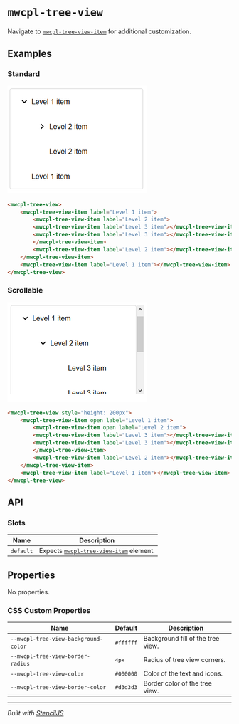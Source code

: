 # `mwcpl-tree-view`

Navigate to [`mwcpl-tree-view-item`](https://github.com/zanozbot/mwcpl/tree/master/src/components/mwcpl-tree-view-item) for additional customization.

## Examples

### Standard

![](images/standard.png)

```html
<mwcpl-tree-view>
    <mwcpl-tree-view-item label="Level 1 item">
        <mwcpl-tree-view-item label="Level 2 item">
        <mwcpl-tree-view-item label="Level 3 item"></mwcpl-tree-view-item>
        <mwcpl-tree-view-item label="Level 3 item"></mwcpl-tree-view-item>
        </mwcpl-tree-view-item>
        <mwcpl-tree-view-item label="Level 2 item"></mwcpl-tree-view-item>
    </mwcpl-tree-view-item>
    <mwcpl-tree-view-item label="Level 1 item"></mwcpl-tree-view-item>
</mwcpl-tree-view>
```

### Scrollable

![](images/scrollable.png)

```html
<mwcpl-tree-view style="height: 200px">
    <mwcpl-tree-view-item open label="Level 1 item">
        <mwcpl-tree-view-item open label="Level 2 item">
        <mwcpl-tree-view-item label="Level 3 item"></mwcpl-tree-view-item>
        <mwcpl-tree-view-item label="Level 3 item"></mwcpl-tree-view-item>
        </mwcpl-tree-view-item>
        <mwcpl-tree-view-item label="Level 2 item"></mwcpl-tree-view-item>
    </mwcpl-tree-view-item>
    <mwcpl-tree-view-item label="Level 1 item"></mwcpl-tree-view-item>
</mwcpl-tree-view>
```

## API

### Slots

| Name      | Description                                                                                                                  |
| --------- | ---------------------------------------------------------------------------------------------------------------------------- |
| `default` | Expects [`mwcpl-tree-view-item`](https://github.com/zanozbot/mwcpl/tree/master/src/components/mwcpl-tree-view-item) element. |

## Properties

No properties.

### CSS Custom Properties

| Name                                 | Default   | Description                       |
| ------------------------------------ | --------- | --------------------------------- |
| `--mwcpl-tree-view-background-color` | `#ffffff` | Background fill of the tree view. | 
| `--mwcpl-tree-view-border-radius`    | `4px`     | Radius of tree view corners.      |
| `--mwcpl-tree-view-color`            | `#000000` | Color of the text and icons.      |
| `--mwcpl-tree-view-border-color`     | `#d3d3d3` | Border color of the tree view.    |


----------------------------------------------

*Built with [StencilJS](https://stenciljs.com/)*
